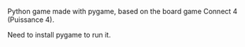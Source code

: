 Python game made with pygame, based on the board game Connect 4 (Puissance 4).

Need to install pygame to run it.

